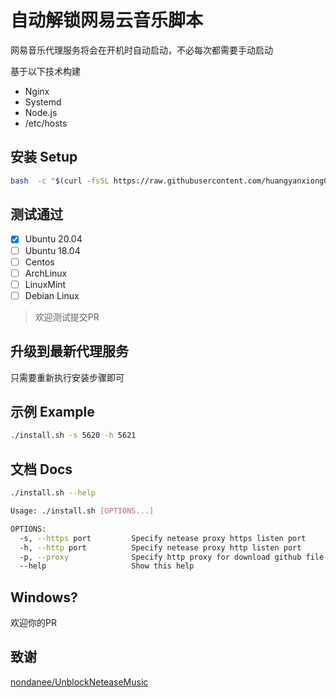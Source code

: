 # 自动解锁网易云音乐脚本
网易音乐代理服务将会在开机时自动启动，不必每次都需要手动启动

基于以下技术构建
- Nginx
- Systemd
- Node.js
- /etc/hosts



## 安装 Setup
```bash
bash  -c "$(curl -fsSL https://raw.githubusercontent.com/huangyanxiong01/auto-unlock-netease-music/main/install.sh) -s 5620 -h 5621"
```

## 测试通过
- [x] Ubuntu 20.04
- [ ] Ubuntu 18.04
- [ ] Centos
- [ ] ArchLinux
- [ ] LinuxMint
- [ ] Debian Linux
> 欢迎测试提交PR

## 升级到最新代理服务

只需要重新执行安装步骤即可

## 示例 Example
```bash
./install.sh -s 5620 -h 5621
```

## 文档 Docs

```bash
./install.sh --help
```
```bash
Usage: ./install.sh [OPTIONS...]

OPTIONS:
  -s, --https port         Specify netease proxy https listen port
  -h, --http port          Specify netease proxy http listen port
  -p, --proxy              Specify http proxy for download github file
  --help                   Show this help
```

## Windows?
欢迎你的PR

## 致谢

[nondanee/UnblockNeteaseMusic](https://github.com/nondanee/UnblockNeteaseMusic)
